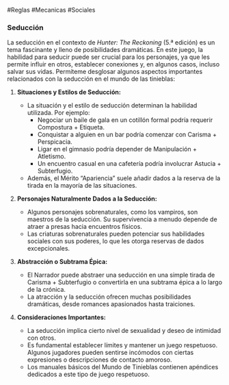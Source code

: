 #Reglas #Mecanicas #Sociales 

### Seducción

La seducción en el contexto de _Hunter: The Reckoning_ (5.ª edición) es un tema fascinante y lleno de posibilidades dramáticas. En este juego, la habilidad para seducir puede ser crucial para los personajes, ya que les permite influir en otros, establecer conexiones y, en algunos casos, incluso salvar sus vidas. Permíteme desglosar algunos aspectos importantes relacionados con la seducción en el mundo de las tinieblas:

1. **Situaciones y Estilos de Seducción:**
    
    - La situación y el estilo de seducción determinan la habilidad utilizada. Por ejemplo:
        - Negociar un baile de gala en un cotillón formal podría requerir Compostura + Etiqueta.
        - Conquistar a alguien en un bar podría comenzar con Carisma + Perspicacia.
        - Ligar en el gimnasio podría depender de Manipulación + Atletismo.
        - Un encuentro casual en una cafetería podría involucrar Astucia + Subterfugio.
    - Además, el Mérito “Apariencia” suele añadir dados a la reserva de la tirada en la mayoría de las situaciones.
2. **Personajes Naturalmente Dados a la Seducción:**
    
    - Algunos personajes sobrenaturales, como los vampiros, son maestros de la seducción. Su supervivencia a menudo depende de atraer a presas hacia encuentros físicos.
    - Las criaturas sobrenaturales pueden potenciar sus habilidades sociales con sus poderes, lo que les otorga reservas de dados excepcionales.
3. **Abstracción o Subtrama Épica:**
    
    - El Narrador puede abstraer una seducción en una simple tirada de Carisma + Subterfugio o convertirla en una subtrama épica a lo largo de la crónica.
    - La atracción y la seducción ofrecen muchas posibilidades dramáticas, desde romances apasionados hasta traiciones.
4. **Consideraciones Importantes:**
    
    - La seducción implica cierto nivel de sexualidad y deseo de intimidad con otros.
    - Es fundamental establecer límites y mantener un juego respetuoso. Algunos jugadores pueden sentirse incómodos con ciertas expresiones o descripciones de contacto amoroso.
    - Los manuales básicos del Mundo de Tinieblas contienen apéndices dedicados a este tipo de juego respetuoso.